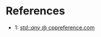 

# References

- 1: [_std::any_ @ cppreference.com](https://en.cppreference.com/w/cpp/utility/any)
